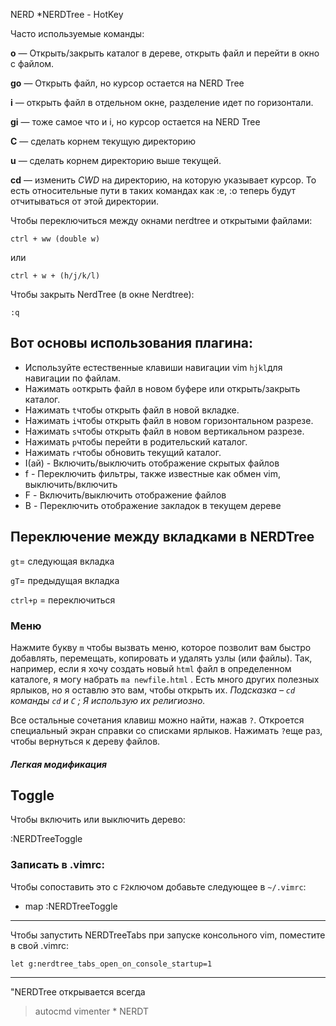 NERD *NERDTree - HotKey

Часто используемые команды:

**o** — Открыть/закрыть каталог в дереве, открыть файл и перейти в окно с файлом.

**go** — Открыть файл, но курсор остается на NERD Tree

**i** — открыть файл в отдельном окне, разделение идет по горизонтали.

**gi** — тоже самое что и i, но курсор остается на NERD Tree

**С** — сделать корнем текущую директорию

**u** — сделать корнем директорию выше текущей.

**cd** — изменить _CWD_ на директорию, на которую указывает курсор. То есть относительные пути в таких командах как :e, :o теперь будут отчитываться от этой директории.

Чтобы переключиться между окнами nerdtree и открытыми файлами:

```
ctrl + ww (double w)
```

или
```
ctrl + w + (h/j/k/l)
```
Чтобы закрыть NerdTree (в окне Nerdtree):
```
:q
```
  ## Вот основы использования плагина:

- Используйте естественные клавиши навигации vim `hjkl`для навигации по файлам.
- Нажимать `o`открыть файл в новом буфере или открыть/закрыть каталог.
- Нажимать `t`чтобы открыть файл в новой вкладке.
- Нажимать `i`чтобы открыть файл в новом горизонтальном разрезе.
- Нажимать `s`чтобы открыть файл в новом вертикальном разрезе.
- Нажимать `p`чтобы перейти в родительский каталог.
- Нажимать `r`чтобы обновить текущий каталог.
- I(ай) - Включить/выключить отображение скрытых файлов
- f - Переключить фильтры, также известные как обмен vim, выключить/включить
- F - Включить/выключить отображение файлов
- B - Переключить отображение закладок в текущем дереве
## Переключение между вкладками в NERDTree

`gt`= следующая вкладка

`gT`= предыдущая вкладка

 `ctrl+p` =  переключиться

### Меню

Нажмите букву `m` чтобы вызвать меню, которое позволит вам быстро добавлять, перемещать, копировать и удалять узлы (или файлы). Так, например, если я хочу создать новый `html` файл в определенном каталоге, я могу набрать `ma newfile.html` .
Есть много других полезных ярлыков, но я оставлю это вам, чтобы открыть их. _Подсказка – `cd` команды `cd` и `C` ;_ _Я использую их религиозно._

Все остальные сочетания клавиш можно найти, нажав `?`. Откроется специальный экран справки со списками ярлыков. Нажимать `?`еще раз, чтобы вернуться к дереву файлов.

##### **Легкая модификация**

## Toggle

Чтобы включить или выключить дерево:

:NERDTreeToggle

### Записать в .vimrc:

Чтобы сопоставить это с `F2`ключом добавьте следующее в `~/.vimrc`:

- map <F2> :NERDTreeToggle<CR>

---

Чтобы запустить NERDTreeTabs при запуске консольного vim, поместите в свой .vimrc:

```
let g:nerdtree_tabs_open_on_console_startup=1
```
---

"NERDTree открывается всегда

>autocmd vimenter * NERDT
